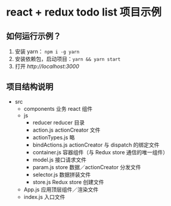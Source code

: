 # react + redux todo list 项目示例

## 如何运行示例？
1. 安装 yarn： `npm i -g yarn`
2. 安装依赖包，启动项目：`yarn && yarn start`
3. 打开 <cite>http://localhost:3000</cite>

## 项目结构说明
- src
  - components 业务 react 组件
  - js
    - reducer reducer 目录
    - action.js actionCreator 文件
    - actionTypes.js 略
    - bindActions.js actionCreator 与 dispatch 的绑定文件
    - container.js 容器组件（与 Redux store 通信的唯一组件）
    - model.js 接口请求文件
    - param.js store 数据／actionCreator 分发文件
    - selector.js 数据拼装文件
    - store.js Redux store 创建文件
  - App.js 应用顶层组件／渲染文件
  - index.js 入口文件